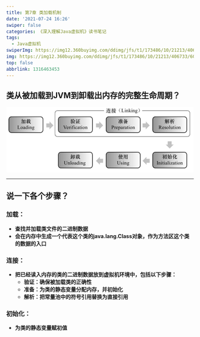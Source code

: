 ```yaml
---
title: 第7章 类加载机制
date: '2021-07-24 16:26'
swiper: false
categories: 《深入理解Java虚拟机》读书笔记
tags:
  - Java虚拟机
swiperImg: https://img12.360buyimg.com/ddimg/jfs/t1/173486/10/21213/406733/60fbd1cbE29afec6b/59a40e7b33dacc09.jpg
img: https://img12.360buyimg.com/ddimg/jfs/t1/173486/10/21213/406733/60fbd1cbE29afec6b/59a40e7b33dacc09.jpg
top: false
abbrlink: 1316463453
---
```


## 类从被加载到JVM到卸载出内存的完整生命周期？
![](/medias/第7章类加载机制/image.png)

---

## 说一下各个步骤？
### 加载：
- **查找并加载类文件的二进制数据**
- **会在内存中生成一个代表这个类的java.lang.Class对象，作为方法区这个类的数据的入口**

### 连接：
- **把已经读入内存的类的二进制数据放到虚拟机环境中，包括以下步骤：**
   - **验证：确保被加载类的正确性**
   - **准备：为类的静态变量分配内存，并初始化**
   - **解析：把常量池中的符号引用替换为直接引用**

### **初始化：**
- **为类的静态变量赋初值**
